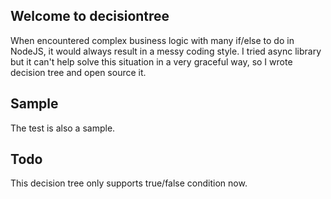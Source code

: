 ## Welcome to decisiontree

When encountered complex business logic with many if/else to do in NodeJS, it would always result in a messy coding style. I tried async library but it can't help solve this situation in a very graceful way, so I wrote decision tree and open source it.

## Sample

The test is also a sample.

## Todo

This decision tree only supports true/false condition now.
